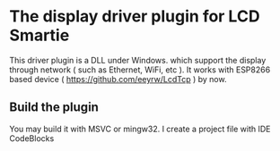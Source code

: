 # The display driver plugin for LCD Smartie

This driver plugin is a DLL under Windows. which support the display through network ( such as Ethernet, WiFi, etc ). It works with ESP8266 based device ( https://github.com/eeyrw/LcdTcp ) by now.
## Build the plugin
You may build it with MSVC or mingw32. I create a project file with IDE CodeBlocks 

<!--stackedit_data:
eyJoaXN0b3J5IjpbLTE4Mjc1OTg4MTldfQ==
-->